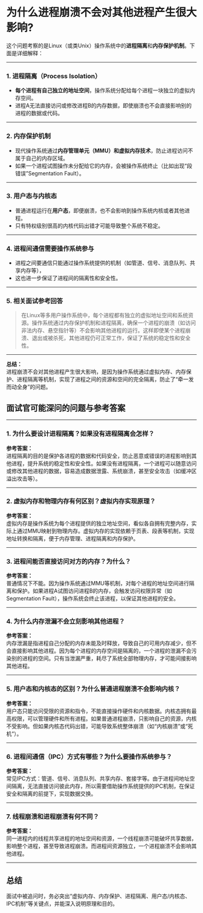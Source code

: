 # 为什么进程崩溃不会对其他进程产生很大影响?

这个问题考察的是Linux（或类Unix）操作系统中的**进程隔离**和**内存保护机制**。下面是详细解释：

---

### 1. 进程隔离（Process Isolation）

- **每个进程有自己独立的地址空间**，操作系统分配给每个进程一块独立的虚拟内存空间。
- 进程A无法直接访问或修改进程B的内存数据，即使崩溃也不会直接影响别的进程的数据或代码。

---

### 2. 内存保护机制

- 现代操作系统通过**内存管理单元（MMU）**和**虚拟内存技术**，防止进程访问不属于自己的内存区域。
- 如果一个进程试图操作未分配给它的内存，会被操作系统终止（比如出现“段错误”Segmentation Fault）。

---

### 3. 用户态与内核态

- 普通进程运行在**用户态**，即便崩溃，也不会影响到操作系统内核或者其他进程。
- 只有特权级别很高的内核代码出错才可能导致整个系统不稳定。

---

### 4. 进程间通信需要操作系统参与

- 进程之间要通信只能通过操作系统提供的机制（如管道、信号、消息队列、共享内存等），
- 这也进一步保证了进程间的隔离性和安全性。

---

### 5. 相关面试参考回答

> 在Linux等多用户操作系统中，每个进程都有独立的虚拟地址空间和系统资源。操作系统通过内存保护机制和进程隔离，确保一个进程的崩溃（如访问非法内存、悬空指针等）不会影响其他进程的运行。这样即使某个进程崩溃、退出或被杀死，其他进程仍可正常工作，保证了系统的稳定性和安全性。

---

**总结：**  
进程崩溃不会对其他进程产生很大影响，是因为操作系统通过虚拟内存、内存保护、进程隔离等机制，实现了进程之间的资源和空间的完全隔离，防止了“牵一发而动全身”的问题。



## 面试官可能深问的问题与参考答案

---

### 1. 为什么要设计进程隔离？如果没有进程隔离会怎样？

**参考答案：**  
进程隔离的目的是保护各进程的数据和代码安全，防止恶意或错误的进程影响到其他进程，提升系统的稳定性和安全性。如果没有进程隔离，一个进程可以随意访问或修改其他进程的数据，容易造成数据泄露、系统崩溃，甚至安全攻击（如缓冲区溢出攻击等）。

---

### 2. 虚拟内存和物理内存有何区别？虚拟内存实现原理？

**参考答案：**  
虚拟内存是操作系统为每个进程提供的独立地址空间，看似各自拥有完整内存，实际上通过MMU映射到物理内存。虚拟内存的实现依赖于页表、段表等机制，实现地址转换和隔离，便于内存管理、进程隔离和内存保护。

---

### 3. 进程间能否直接访问对方的内存？为什么？

**参考答案：**  
普通情况下不能。因为操作系统通过MMU等机制，对每个进程的地址空间进行隔离和保护。如果进程A试图访问进程B的内存，会触发访问权限异常（如Segmentation Fault），操作系统会终止该进程，以保证其他进程的安全。

---

### 4. 为什么内存泄漏不会立刻影响其他进程？

**参考答案：**  
内存泄漏是指进程自己分配的内存未能及时释放，导致自己的可用内存减少，但不会直接影响其他进程。因为每个进程的内存空间是隔离的，一个进程的泄漏不会污染别的进程的空间。只有当泄漏严重，耗尽了系统全部物理内存，才可能间接影响其他进程。

---

### 5. 用户态和内核态的区别？为什么普通进程崩溃不会影响内核？

**参考答案：**  
用户态只能访问受限的资源和指令，不能直接操作硬件和内核数据。内核态拥有最高权限，可以管理硬件和所有进程。如果普通进程崩溃，只影响自己的资源，内核不受影响。但如果内核态代码出错，可能导致系统整体崩溃（如“内核崩溃”或“死机”）。

---

### 6. 进程间通信（IPC）方式有哪些？为什么要操作系统参与？

**参考答案：**  
常见IPC方式：管道、信号、消息队列、共享内存、套接字等。由于进程间地址空间隔离，无法直接访问彼此内存，所以需要借助操作系统提供的IPC机制，在保证安全和隔离的前提下，实现数据交换。

---

### 7. 线程崩溃和进程崩溃有何不同？

**参考答案：**  
同一进程内的线程共享进程的地址空间和资源，一个线程崩溃可能破坏共享数据，影响整个进程，甚至导致进程崩溃。而进程间资源独立，一个进程崩溃不会影响其他进程。

---

## 总结

面试中被追问时，务必突出“虚拟内存、内存保护、进程隔离、用户态/内核态、IPC机制”等关键点，并能深入说明原理和目的。